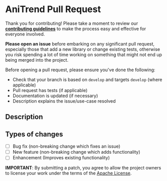 # AniTrend Pull Request

Thank you for contributing! Please take a moment to review our [**contributing guidelines**](https://github.com/AniTrend/anitrend/blob/develop/CONTRIBUTING.md) to make the process easy and effective for everyone involved.

**Please open an issue** before embarking on any significant pull request, especially those that
add a new library or change existing tests, otherwise you risk spending a lot of time working
on something that might not end up being merged into the project.

Before opening a pull request, please ensure you've done the following:
<!--- If you're unsure about any of these, don't hesitate to ask. We're here to help! -->

- Check that your branch is based on `develop` and targets `develop` (where applicable)
- Pull request has tests (if applicable)
- Documentation is updated (if necessary)
- Description explains the issue/use-case resolved

## Description
<!--- Describe your changes in detail, or link an existing issue here -->

## Types of changes

<!--- What types of changes does your code introduce? Put an `x` in all the boxes that apply: -->

- [ ] Bug fix (non-breaking change which fixes an issue)
- [ ] New feature (non-breaking change which adds functionality)
- [ ] Enhancement (Improves existing functionality)

<!--- Be kind to code reviewers, and please try to keep pull requests as small and focused as possible :) -->

**IMPORTANT**: By submitting a patch, you agree to allow the project
owners to license your work under the terms of
the [Apache License](https://github.com/AniTrend/anitrend/blob/master/LICENSE).
